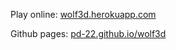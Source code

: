 Play online:
[wolf3d.herokuapp.com](https://wolf3d.herokuapp.com/)

Github pages:
[pd-22.github.io/wolf3d](https://pd-22.github.io/wolf3d/)
